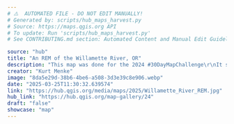 ```yaml
---
# ⚠️  AUTOMATED FILE - DO NOT EDIT MANUALLY!
# Generated by: scripts/hub_maps_harvest.py
# Source: https://maps.qgis.org API
# To update: Run 'scripts/hub_maps_harvest.py'
# See CONTRIBUTING.md section: Automated Content and Manual Edit Guidelines

source: "hub"
title: "An REM of the Willamette River, OR"
description: "This map was done for the 2024 #30DayMapChallenge\r\nIt shows the Willamette River between Corvallis and Salem Oregon. A Relative Elevation Model (REM) is also known as a height above river raster. The DEM is detrended to the baseline elevation of the river. I used the IDW method detailed by Dan Coe Carto: https://dancoecarto.com/creating-rems-in-qgis-the-idw-method"
creator: "Kurt Menke"
image: "8da5e29d-38b6-4be6-a508-3d3e39c8e906.webp"
date: "2025-03-25T11:30:32.639574"
link: "https://hub.qgis.org/media/maps/2025/Willamette_River_REM.jpg"
hub_link: "https://hub.qgis.org/map-gallery/24"
draft: "false"
showcase: "map"
---
```

